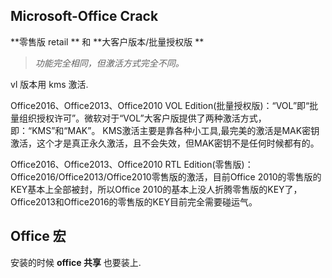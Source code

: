 
## Microsoft-Office Crack


**零售版 retail ** 和 **大客户版本/批量授权版 ** 
> *功能完全相同，但激活方式完全不同。*

vl 版本用 kms 激活.


Office2016、Office2013、Office2010 VOL Edition(批量授权版)：“VOL”即“批量组织授权许可”。微软对于“VOL”大客户版提供了两种激活方式，即：“KMS”和“MAK”。
KMS激活主要是靠各种小工具,最完美的激活是MAK密钥激活，这个才是真正永久激活，且不会失效，但MAK密钥不是任何时候都有的。


Office2016、Office2013、Office2010 RTL Edition(零售版)：Office2016/Office2013/Office2010零售版的激活，目前Office 2010的零售版的KEY基本上全部被封，所以Office 2010的基本上没人折腾零售版的KEY了，Office2013和Office2016的零售版的KEY目前完全需要碰运气。




## Office 宏

安装的时候 **office 共享** 也要装上.

